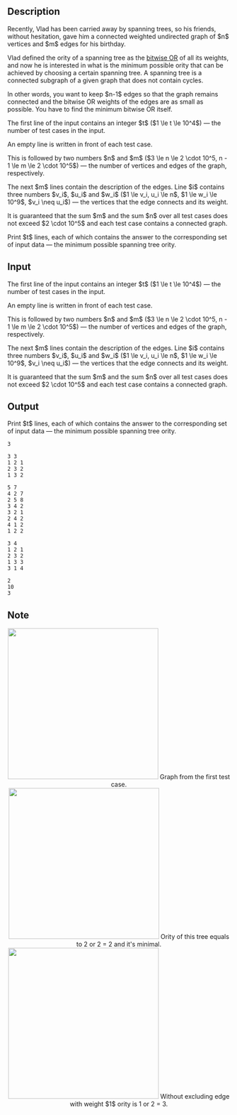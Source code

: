 ## Description

<div><p>Recently, Vlad has been carried away by spanning trees, so his friends, without hesitation, gave him a connected weighted undirected graph of $n$ vertices and $m$ edges for his birthday.</p><p>Vlad defined the <span class="tex-font-style-it">ority</span> of a spanning tree as the <a href="https://tiny.cc/bitwise_or">bitwise OR</a> of all its weights, and now he is interested in what is the minimum possible <span class="tex-font-style-it">ority</span> that can be achieved by choosing a certain spanning tree. A spanning tree is a connected subgraph of a given graph that does not contain cycles.</p><p>In other words, you want to keep $n-1$ edges so that the graph remains connected and the bitwise OR weights of the edges are as small as possible. You have to find the minimum bitwise OR itself.</p></div><div class="input-specification"><p>The first line of the input contains an integer $t$ ($1 \le t \le 10^4$) — the number of test cases in the input.</p><p>An empty line is written in front of each test case.</p><p>This is followed by two numbers $n$ and $m$ ($3 \le n \le 2 \cdot 10^5, n - 1 \le m \le 2 \cdot 10^5$) — the number of vertices and edges of the graph, respectively.</p><p>The next $m$ lines contain the description of the edges. Line $i$ contains three numbers $v_i$, $u_i$ and $w_i$ ($1 \le v_i, u_i \le n$, $1 \le w_i \le 10^9$, $v_i \neq u_i$) — the vertices that the edge connects and its weight.</p><p>It is guaranteed that the sum $m$ and the sum $n$ over all test cases does not exceed $2 \cdot 10^5$ and each test case contains a connected graph.</p></div><div class="output-specification"><p>Print $t$ lines, each of which contains the answer to the corresponding set of input data&nbsp;— the minimum possible spanning tree <span class="tex-font-style-it">ority</span>.</p></div>

## Input

<p>The first line of the input contains an integer $t$ ($1 \le t \le 10^4$) — the number of test cases in the input.</p><p>An empty line is written in front of each test case.</p><p>This is followed by two numbers $n$ and $m$ ($3 \le n \le 2 \cdot 10^5, n - 1 \le m \le 2 \cdot 10^5$) — the number of vertices and edges of the graph, respectively.</p><p>The next $m$ lines contain the description of the edges. Line $i$ contains three numbers $v_i$, $u_i$ and $w_i$ ($1 \le v_i, u_i \le n$, $1 \le w_i \le 10^9$, $v_i \neq u_i$) — the vertices that the edge connects and its weight.</p><p>It is guaranteed that the sum $m$ and the sum $n$ over all test cases does not exceed $2 \cdot 10^5$ and each test case contains a connected graph.</p>

## Output

<p>Print $t$ lines, each of which contains the answer to the corresponding set of input data&nbsp;— the minimum possible spanning tree <span class="tex-font-style-it">ority</span>.</p>





```input1
3

3 3
1 2 1
2 3 2
1 3 2

5 7
4 2 7
2 5 8
3 4 2
3 2 1
2 4 2
4 1 2
1 2 2

3 4
1 2 1
2 3 2
1 3 3
3 1 4
```




```output1
2
10
3
```



## Note

<center> <img class="tex-graphics" src="file://JCY2MNIV.png" style="max-width: 100.0%;max-height: 100.0%;" width="340px"> <span class="tex-font-size-small">Graph from the first test case.</span> </center><center> <img class="tex-graphics" src="file://uBohsKeb.png" style="max-width: 100.0%;max-height: 100.0%;" width="340px"> <span class="tex-font-size-small"><span class="tex-font-style-it">Ority</span> of this tree equals to <span class="tex-font-style-tt">2 or 2 = 2</span> and it's minimal.</span> </center><center> <img class="tex-graphics" src="file://FkbrsBSQ.png" style="max-width: 100.0%;max-height: 100.0%;" width="340px"> <span class="tex-font-size-small">Without excluding edge with weight $1$ <span class="tex-font-style-it">ority</span> is <span class="tex-font-style-tt">1 or 2 = 3</span>.</span> </center>
